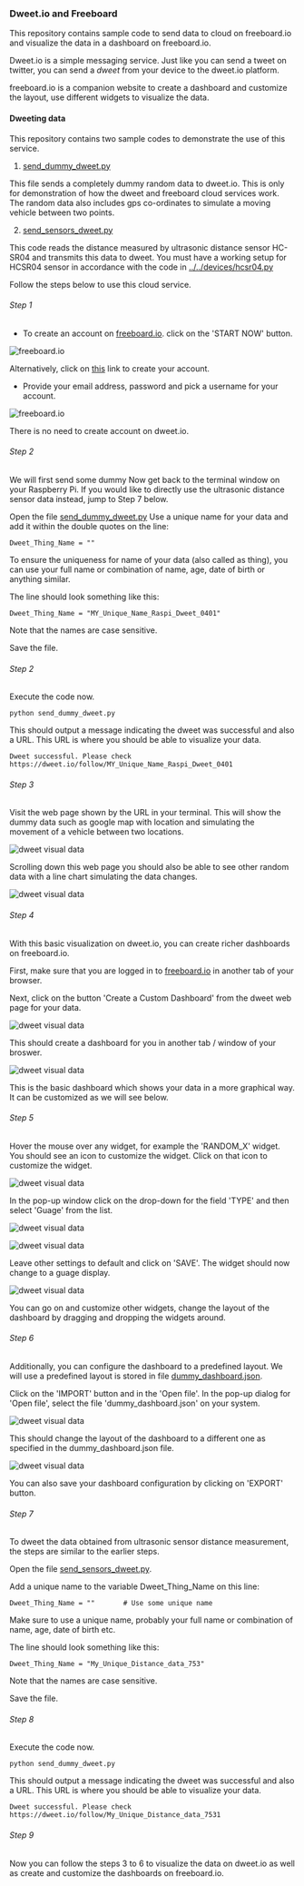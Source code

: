 ### Dweet.io and Freeboard

This repository contains sample code to send data to cloud on freeboard.io and visualize the data in a dashboard on freeboard.io.

Dweet.io is a simple messaging service. Just like you can send a tweet on twitter, you can send a *dweet* from your device to the dweet.io platform.

freeboard.io is a companion website to create a dashboard and customize the layout, use different widgets to visualize the data.


#### Dweeting data

This repository contains two sample codes to demonstrate the use of this service.
1. [send_dummy_dweet.py](send_dummy_dweet.py)

  This file sends a completely dummy random data to dweet.io. This is only for demonstration of how the dweet and freeboard cloud services work. The random data also includes gps co-ordinates to simulate a moving vehicle between two points.

2. [send_sensors_dweet.py](send_sensors_dweet.py)

  This code reads the distance measured by ultrasonic distance sensor HC-SR04 and transmits this data to dweet. You must have a working setup for HCSR04 sensor in accordance with the code in [../../devices/hcsr04.py](../../devices/hcsr04.py)

Follow the steps below to use this cloud service.

###### Step 1

* To create an account on [freeboard.io](http://freeboard.io/). click on the 'START NOW' button.

![freeboard.io](../../Images/freeboard_1.png)

Alternatively, click on [this](https://freeboard.io/signup) link to create your account.

* Provide your email address, password and pick a username for your account.

![freeboard.io](../../Images/freeboard_2.png)


There is no need to create account on dweet.io.

###### Step 2

We will first send some dummy Now get back to the terminal window on your Raspberry Pi. If you would like to directly use the ultrasonic distance sensor data instead, jump to Step 7 below.

Open the file [send_dummy_dweet.py](send_dummy_dweet.py)
Use a unique name for your data and add it within the double quotes on the line:
```
Dweet_Thing_Name = ""
```
To ensure the uniqueness for name of your data (also called as thing), you can use your full name or combination of name, age, date of birth or anything similar.

The line should look something like this:

```
Dweet_Thing_Name = "MY_Unique_Name_Raspi_Dweet_0401"
```

Note that the names are case sensitive.

Save the file.


###### Step 2

Execute the code now.

```
python send_dummy_dweet.py
```

This should output a message indicating the dweet was successful and also a URL. This URL is where you should be able to visualize your data.

```
Dweet successful. Please check https://dweet.io/follow/MY_Unique_Name_Raspi_Dweet_0401
```
###### Step 3

Visit the web page shown by the URL in your terminal. This will show the dummy data such as google map with location and simulating the movement of a vehicle between two locations.

![dweet visual data](../../Images/freeboard_3.png)

Scrolling down this web page you should also be able to see other random data with a line chart simulating the data changes.

![dweet visual data](../../Images/freeboard_4.png)

###### Step 4

With this basic visualization on dweet.io, you can create richer dashboards on freeboard.io.

First, make sure that you are logged in to [freeboard.io](http://freeboard.io) in another tab of your browser.

Next, click on the button 'Create a Custom Dashboard' from the dweet web page for your data.

![dweet visual data](../../Images/freeboard_5.png)

This should create a dashboard for you in another tab / window of your broswer.

![dweet visual data](../../Images/freeboard_6.png)

This is the basic dashboard which shows your data in a more graphical way. It can be customized as we will see below.

###### Step 5

Hover the mouse over any widget, for example the 'RANDOM_X' widget. You should see an icon to customize the widget. Click on that icon to customize the widget.

![dweet visual data](../../Images/freeboard_7.png)


In the pop-up window click on the drop-down for the field 'TYPE' and then select 'Guage' from the list.

![dweet visual data](../../Images/freeboard_8.png)


![dweet visual data](../../Images/freeboard_9.png)

Leave other settings to default and click on 'SAVE'.
The widget should now change to a guage display.

![dweet visual data](../../Images/freeboard_10.png)

You can go on and customize other widgets, change the layout of the dashboard by dragging and dropping the widgets around.


###### Step 6

Additionally, you can configure the dashboard to a predefined layout. We will use a predefined layout is stored in file [dummy_dashboard.json](dummy_dashboard.json).

 Click on the 'IMPORT' button and in the 'Open file'. In the pop-up dialog for 'Open file', select the file 'dummy_dashboard.json' on your system.

![dweet visual data](../../Images/freeboard_11.png)


 This should change the layout of the dashboard to a different one as specified in the dummy_dashboard.json file.

![dweet visual data](../../Images/freeboard_12.png)

 You can also save your dashboard configuration by clicking on 'EXPORT' button.


###### Step 7

To dweet the data obtained from ultrasonic sensor distance measurement, the steps are similar to the earlier steps.

Open the file [send_sensors_dweet.py](send_sensors_dweet.py).

Add a unique name to the variable Dweet_Thing_Name on this line:
```
Dweet_Thing_Name = ""       # Use some unique name
```
Make sure to use a unique name, probably your full name or combination of name, age, date of birth etc.

The line should look something like this:

```
Dweet_Thing_Name = "My_Unique_Distance_data_753"
```

Note that the names are case sensitive.

Save the file.

###### Step 8

Execute the code now.

```
python send_dummy_dweet.py
```

This should output a message indicating the dweet was successful and also a URL. This URL is where you should be able to visualize your data.

```
Dweet successful. Please check https://dweet.io/follow/My_Unique_Distance_data_7531
```
###### Step 9

Now you can follow the steps 3 to 6 to visualize the data on dweet.io as well as create and customize the dashboards on freeboard.io.
